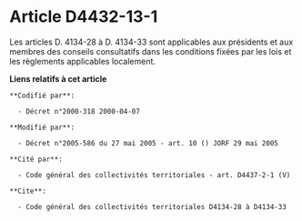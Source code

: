 # Article D4432-13-1

Les articles D. 4134-28 à D. 4134-33 sont applicables aux présidents et aux membres des conseils consultatifs dans les
conditions fixées par les lois et les règlements applicables localement.

**Liens relatifs à cet article**

	**Codifié par**:

	  - Décret n°2000-318 2000-04-07

	**Modifié par**:

	  - Décret n°2005-586 du 27 mai 2005 - art. 10 () JORF 29 mai 2005

	**Cité par**:

	  - Code général des collectivités territoriales - art. D4437-2-1 (V)

	**Cite**:

	  - Code général des collectivités territoriales D4134-28 à D4134-33
